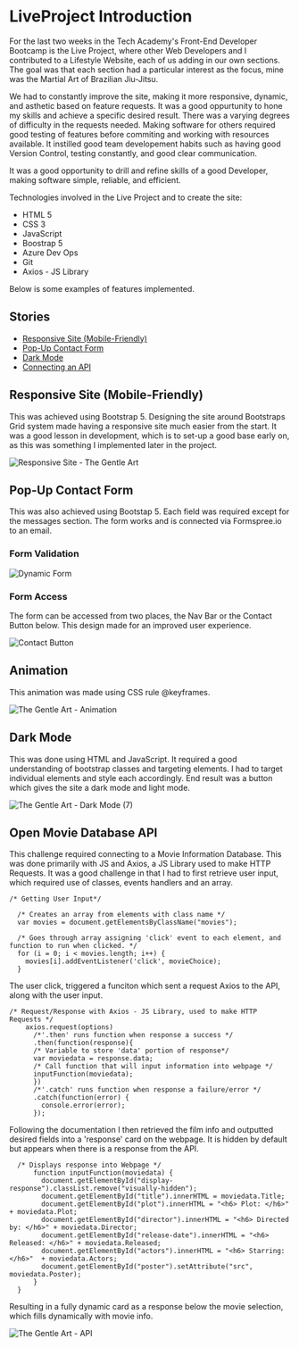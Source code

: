 # LiveProject Introduction

For the last two weeks in the Tech Academy's Front-End Developer Bootcamp is the Live Project, where other Web Developers and I contributed to a Lifestyle Website, each of us adding in our own sections. The goal was that each section had a particular interest as the focus, mine was the Martial Art of Brazilian Jiu-Jitsu. 

We had to constantly improve the site, making it more responsive, dynamic, and asthetic based on feature requests. It was a good oppurtunity to hone my skills and achieve a specific desired result. There was a varying degrees of difficulty in the requests needed. Making software for others required good testing of features before commiting and working with resources available. It instilled good team developement habits such as having good Version Control, testing constantly, and good clear communication.

It was a good opportunity to drill and refine skills of a good Developer, making software simple, reliable, and efficient.

Technologies involved in the Live Project and to create the site:

- HTML 5
- CSS 3
- JavaScript
- Boostrap 5
- Azure Dev Ops
- Git
- Axios - JS Library

Below is some examples of features implemented.

## Stories
- [Responsive Site (Mobile-Friendly)](#responsive-site-mobile-friendly)
- [Pop-Up Contact Form](#pop-up-contact-form)
- [Dark Mode](#dark-mode)
- [Connecting an API](#open-movie-database-api)

## Responsive Site (Mobile-Friendly)

This was achieved using Bootstrap 5. Designing the site around Bootstraps Grid system made having a responsive site much easier from the start. It was a good lesson in development, which is to set-up a good base early on, as this was something I implemented later in the project.

![Responsive Site - The Gentle Art ](https://user-images.githubusercontent.com/98543446/164914903-bcd058eb-0c7d-4662-90eb-f24bdbd78f95.gif)



## Pop-Up Contact Form

This was also achieved using Bootstap 5. Each field was required except for the messages section. The form works and is connected via Formspree.io to an email.


### Form Validation

![Dynamic Form](https://user-images.githubusercontent.com/98543446/164915169-28feaf14-e664-484b-8167-45dc083ce69d.gif)



### Form Access
The form can be accessed from two places, the Nav Bar or the Contact Button below. This design made for an improved user experience.

![Contact Button](https://user-images.githubusercontent.com/98543446/164915682-80d4b395-7751-45ae-be50-735d33046372.gif)


## Animation

This animation was made using CSS rule @keyframes. 

![The Gentle Art - Animation](https://user-images.githubusercontent.com/98543446/166086462-6c6b0fd8-8480-4561-88f4-2cea6c9dadf9.gif)


## Dark Mode

This was done using HTML and JavaScript. It required a good understanding of bootstrap classes and targeting elements. I had to target individual elements and style each accordingly. End result was  a button which gives the site a dark mode and light mode. 

![The Gentle Art - Dark Mode (7)](https://user-images.githubusercontent.com/98543446/166086849-74320d97-bc28-41e7-aad7-cf820d94600d.gif)


## Open Movie Database API

This challenge required connecting to a Movie Information Database. This was done primarily with JS and Axios,  a JS Library used to make HTTP Requests. It was a good challenge in that I had to first retrieve user input, which required use of classes, events handlers and an array. 
```
/* Getting User Input*/

  /* Creates an array from elements with class name */
  var movies = document.getElementsByClassName("movies");

  /* Goes through array assigning 'click' event to each element, and function to run when clicked. */
  for (i = 0; i < movies.length; i++) {
    movies[i].addEventListener('click', movieChoice);
  }

```
The user click, triggered a funciton which sent a request Axios to the API, along with the user input.

```
/* Request/Response with Axios - JS Library, used to make HTTP Requests */
    axios.request(options)
      /*'.then' runs function when response a success */
      .then(function(response){
      /* Variable to store 'data' portion of response*/
      var moviedata = response.data;
      /* Call function that will input information into webpage */
      inputFunction(moviedata);
      })
      /*'.catch' runs function when response a failure/error */
      .catch(function(error) {
        console.error(error);
      });

```
Following the documentation I then retrieved the film info and outputted desired fields into a 'response' card on the webpage. It is hidden by default but appears when there is a response from the API.
```
  /* Displays response into Webpage */
      function inputFunction(moviedata) {
        document.getElementById("display-response").classList.remove("visually-hidden");
        document.getElementById("title").innerHTML = moviedata.Title;
        document.getElementById("plot").innerHTML = "<h6> Plot: </h6>" + moviedata.Plot;
        document.getElementById("director").innerHTML = "<h6> Directed by: </h6>" + moviedata.Director;
        document.getElementById("release-date").innerHTML = "<h6> Released: </h6>" + moviedata.Released;
        document.getElementById("actors").innerHTML = "<h6> Starring: </h6>"  + moviedata.Actors;
        document.getElementById("poster").setAttribute("src", moviedata.Poster);    
      }
  }
```

Resulting in a fully dynamic card as a response below the movie selection, which fills dynamically with movie info. 

![The Gentle Art - API](https://user-images.githubusercontent.com/98543446/166086922-0cb17718-b952-4d48-8bb7-13fed2f52813.gif)




